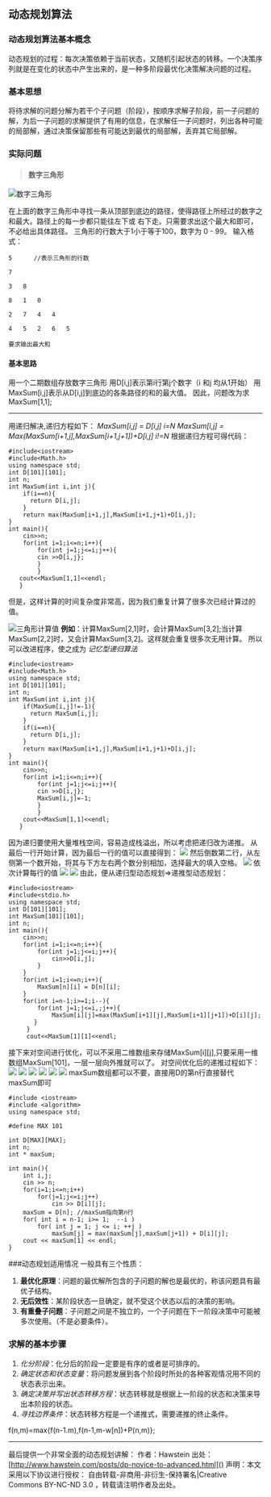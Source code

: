 ## 动态规划算法

### 动态规划算法基本概念
动态规划的过程：每次决策依赖于当前状态，又随机引起状态的转移。一个决策序列就是在变化的状态中产生出来的，是一种多阶段最优化决策解决问题的过程。
### 基本思想
将待求解的问题分解为若干个子问题（阶段），按顺序求解子阶段，前一子问题的解，为后一子问题的求解提供了有用的信息，在求解任一子问题时，列出各种可能的局部解，通过决策保留那些有可能达到最优的局部解，丢弃其它局部解。

### 实际问题
> #### 数字三角形
![数字三角形](http://img.blog.csdn.net/20150811133448624?watermark/2/text/aHR0cDovL2Jsb2cuY3Nkbi5uZXQv/font/5a6L5L2T/fontsize/400/fill/I0JBQkFCMA==/dissolve/70/gravity/Center)

 在上面的数字三角形中寻找一条从顶部到底边的路径，使得路径上所经过的数字之和最大。路径上的每一步都只能往左下或 右下走。只需要求出这个最大和即可，不必给出具体路径。 三角形的行数大于1小于等于100，数字为 0 - 99。
输入格式：

    5      //表示三角形的行数    

    7

    3   8

    8   1   0

    2   7   4   4

    4   5   2   6   5

    要求输出最大和
    
#### 基本思路
用一个二期数组存放数字三角形
用D[i,j]表示第i行第j个数字（i 和j 均从1开始）
用MaxSum[i,j]表示从D[i,j]到底边的各条路径的和的最大值。
因此，问题改为求MaxSum[1,1];

-----
用递归解决,递归方程如下：
_MaxSum[i,j] = D[i,j]  i=N
MaxSum[i,j] = Max(MaxSum[i+1,j],MaxSum[i+1,j+1])+D[i,j] i!=N_
根据递归方程可得代码：

```
#include<iostream>
#include<Math.h>
using namespace std;
int D[101][101];
int n;
int MaxSum(int i,int j){
    if(i==n){
      return D[i,j];
    }
    return max(MaxSum[i+1,j],MaxSum[i+1,j+1)+D[i,j];
}
int main(){
    cin>>n;
    for(int i=1;i<=n;i++){
        for(int j=1;j<=i;j++){
        cin >>D[i,j};
        }
        }
   cout<<MaxSum[1,1]<<endl;
   }
```
但是，这样计算的时间复杂度非常高，因为我们重复计算了很多次已经计算过的值。

![三角形计算值](http://img.blog.csdn.net/20150811140840233?watermark/2/text/aHR0cDovL2Jsb2cuY3Nkbi5uZXQv/font/5a6L5L2T/fontsize/400/fill/I0JBQkFCMA==/dissolve/70/gravity/Center)
**例如**：计算MaxSum[2,1]时，会计算MaxSum[3,2];当计算MaxSum[2,2]时，又会计算MaxSum[3,2]。这样就会重复很多次无用计算。
所以可以改进程序，使之成为 _记忆型递归算法_

```
#include<iostream>
#include<Math.h>
using namespace std;
int D[101][101];
int n;
int MaxSum(int i,int j){
    if(MaxSum[i,j]!=-1){
      return MaxSum[i,j];
    }
    if(i==n){
      return D[i,j];
    }
    return max(MaxSum[i+1,j],MaxSum[i+1,j+1)+D[i,j];
}
int main(){
    cin>>n;
    for(int i=1;i<=n;i++){
        for(int j=1;j<=i;j++){
        cin >>D[i,j};
        MaxSum[i,j]=-1;
        }
        }
    cout<<MaxSum[1,1]<<endl;
   }
```
因为递归要使用大量堆栈空间，容易造成栈溢出，所以考虑把递归改为递推。
从最后一行开始计算，因为最后一行的值可以直接得到：
![](http://img.blog.csdn.net/20150811152746815?watermark/2/text/aHR0cDovL2Jsb2cuY3Nkbi5uZXQv/font/5a6L5L2T/fontsize/400/fill/I0JBQkFCMA==/dissolve/70/gravity/Center)
然后倒数第二行，从左侧第一个数开始，将其与下方左右两个数分别相加，选择最大的填入空格。
![](http://img.blog.csdn.net/20150811153237686?watermark/2/text/aHR0cDovL2Jsb2cuY3Nkbi5uZXQv/font/5a6L5L2T/fontsize/400/fill/I0JBQkFCMA==/dissolve/70/gravity/Center)
依次计算每行的值
![](http://img.blog.csdn.net/20150811153534629?watermark/2/text/aHR0cDovL2Jsb2cuY3Nkbi5uZXQv/font/5a6L5L2T/fontsize/400/fill/I0JBQkFCMA==/dissolve/70/gravity/Center)
![](http://img.blog.csdn.net/20150811153553012?watermark/2/text/aHR0cDovL2Jsb2cuY3Nkbi5uZXQv/font/5a6L5L2T/fontsize/400/fill/I0JBQkFCMA==/dissolve/70/gravity/Center)
由此，便从递归型动态规划=>递推型动态规划：

```
#include<iostream>
#include<stdio.h>
using namespace std;
int D[101][101];
int MaxSum[101][101];
int n;
int main(){
    cin>>n;
    for(int i=1;i<=n;i++){
        for(int j=1;j<=i;j++){
            cin>>D[i,j];
        }
    }
    for(int i=1;i<=n;i++){
        MaxSum[n][i] = D[n][i];
    }
    for(int i=n-1;i>=1;i--){
        for(int j=1;j<=i,;j++){
            MaxSum[i][j]=max(MaxSum[i+1][j],MaxSum[i+1][j+1])+D[i][j];
       }
     }
     cout<<MaxSum[1][1]<<endl;  
```
接下来对空间进行优化，可以不采用二维数组来存储MaxSum[i][j],只要采用一维数组MaxSum[101]，一层一层向外推就可以了。
对空间优化后的递推过程如下：
![](http://img.blog.csdn.net/20150811155011262?watermark/2/text/aHR0cDovL2Jsb2cuY3Nkbi5uZXQv/font/5a6L5L2T/fontsize/400/fill/I0JBQkFCMA==/dissolve/70/gravity/Center)
![](http://img.blog.csdn.net/20150811155028144?watermark/2/text/aHR0cDovL2Jsb2cuY3Nkbi5uZXQv/font/5a6L5L2T/fontsize/400/fill/I0JBQkFCMA==/dissolve/70/gravity/Center)
![](http://img.blog.csdn.net/20150811155119121?watermark/2/text/aHR0cDovL2Jsb2cuY3Nkbi5uZXQv/font/5a6L5L2T/fontsize/400/fill/I0JBQkFCMA==/dissolve/70/gravity/Center)
![](http://img.blog.csdn.net/20150811155136507?watermark/2/text/aHR0cDovL2Jsb2cuY3Nkbi5uZXQv/font/5a6L5L2T/fontsize/400/fill/I0JBQkFCMA==/dissolve/70/gravity/Center)
![](http://img.blog.csdn.net/20150811155255355?watermark/2/text/aHR0cDovL2Jsb2cuY3Nkbi5uZXQv/font/5a6L5L2T/fontsize/400/fill/I0JBQkFCMA==/dissolve/70/gravity/Center)
![](http://img.blog.csdn.net/20150811155311499?watermark/2/text/aHR0cDovL2Jsb2cuY3Nkbi5uZXQv/font/5a6L5L2T/fontsize/400/fill/I0JBQkFCMA==/dissolve/70/gravity/Center)
maxSum数组都可以不要，直接用D的第n行直接替代maxSum即可

```
#include <iostream>  
#include <algorithm> 
using namespace std; 

#define MAX 101  

int D[MAX][MAX];  
int n; 
int * maxSum; 

int main(){    
	int i,j;    
	cin >> n;    
	for(i=1;i<=n;i++)   
		for(j=1;j<=i;j++)        
			cin >> D[i][j];   
	maxSum = D[n]; //maxSum指向第n行    
	for( int i = n-1; i>= 1;  --i )     
		for( int j = 1; j <= i; ++j )       
			maxSum[j] = max(maxSum[j],maxSum[j+1]) + D[i][j];    
	cout << maxSum[1] << endl;  
}
```
###动态规划适用情况
一般具有三个性质：
1. **最优化原理**：问题的最优解所包含的子问题的解也是最优的，称该问题具有最优子结构。
2. **无后效性**：某阶段状态一旦确定，就不受这个状态以后的决策的影响。
3. **有重叠子问题**：子问题之间是不独立的，一个子问题在下一阶段决策中可能被多次使用。（不是必要条件）。

### 求解的基本步骤
1. *化分阶段*：化分后的阶段一定要是有序的或者是可排序的。
2. *确定状态和状态变量*：将问题发展到各个阶段时所处的各种客观情况用不同的状态表示出来。
3. *确定决策并写出状态转移方程*：状态转移就是根据上一阶段的状态和决策来导出本阶段的状态。
4. *寻找边界条件*：状态转移方程是一个递推式，需要递推的终止条件。

f(n,m)=max{f(n-1.m),f(n-1,m-w[n])+P(n,m)};

-----
最后提供一个非常全面的动态规划讲解：
作者：Hawstein
出处：[http://www.hawstein.com/posts/dp-novice-to-advanced.html]()
声明：本文采用以下协议进行授权： 自由转载-非商用-非衍生-保持署名|Creative Commons BY-NC-ND 3.0 ，转载请注明作者及出处。

